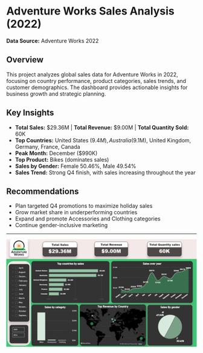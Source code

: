 # Adventure Works Sales Analysis (2022)

**Data Source:** Adventure Works 2022

## Overview
This project analyzes global sales data for Adventure Works in 2022, focusing on country performance, product categories, sales trends, and customer demographics. The dashboard provides actionable insights for business growth and strategic planning.

## Key Insights
- **Total Sales:** $29.36M | **Total Revenue:** $9.00M | **Total Quantity Sold:** 60K
- **Top Countries:** United States ($9.4M), Australia ($9.1M), United Kingdom, Germany, France, Canada
- **Peak Month:** December ($990K)
- **Top Product:** Bikes (dominates sales)
- **Sales by Gender:** Female 50.46%, Male 49.54%
- **Sales Trend:** Strong Q4 finish, with sales increasing throughout the year

## Recommendations
- Plan targeted Q4 promotions to maximize holiday sales
- Grow market share in underperforming countries
- Expand and promote Accessories and Clothing categories
- Continue gender-inclusive marketing

---

<p align="center">
  <img src="Dash 2.png" alt="Web App Sample" width="600"/>
</p>
